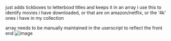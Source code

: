 just adds tickboxes to letterboxd titles and keeps it in an array
i use this to identify movies i have downloaded, or that are on amazon/netflix, or the '4k' ones i have in my collection

array needs to be manually maintained in the userscript to reflect the front end ![image](https://github.com/user-attachments/assets/a07d98af-1d01-4762-9d5b-0f11dc55aab4)
